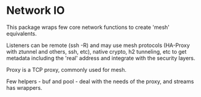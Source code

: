 # Network IO

This package wraps few core network functions to create 'mesh' equivalents.

Listeners can be remote (ssh -R) and may use mesh protocols (HA-Proxy with ztunnel and others, ssh, etc), native crypto, h2 tunneling, etc to get metadata including the 'real' address and integrate with the security layers.



Proxy is a TCP proxy, commonly used for mesh.

Few helpers - buf and pool - deal with the needs of the proxy, and streams
has wrappers.



